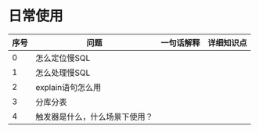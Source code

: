 # 日常使用

| 序号 | 问题                           | 一句话解释 | 详细知识点 |
| ---- | ------------------------------ | ---------- | ---------- |
| 0    | 怎么定位慢SQL                  |            |            |
| 1    | 怎么处理慢SQL                  |            |            |
| 2    | explain语句怎么用              |            |            |
| 3    | 分库分表                       |            |            |
| 4    | 触发器是什么，什么场景下使用？ |            |            |

